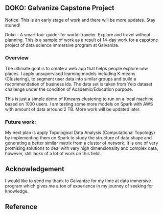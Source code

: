 ## DOKO: Galvanize Capstone Project

Notice: This is an early stage of work and there will be more updates. Stay stuned!

Doko - A smart tour guider for world-traveler. Explore and travel without planning. This is a sample of work as a result of 14-day work for a capstone project of data science immersive program at Galvanize.

### Overview

The ultimate goal is to create a web app that helps people explore new places. I apply unsupervised learning models including K-means (Clustering), to segment user data into similar groups and build a recommendation of business ids. The data set is taken from Yelp dataset challenge under the condition of Academic/Education purpose. 

This is just a simple demo of Kmeans clustering to run on a local machine based on 1000 users. I am testing some more models on Spark with AWS with amount of data arround 2 TB. More work will be updated later. 

### Future work:

My next plan is apply Topological Data Analysis (Computational Topology) by implementing them on Spark to study the structure of data shape and generating a better similar matrix from a cluster of network. It is one of very promising solutions to deal with very high dimensionality and complex data, however, still lacks of a lot of work on this field.

## Acknowledgement

I would like to send my thank to Galvanize for my time at data immersive program which gives me a ton of experience in my journey of seeking for knowledge. 

## Reference




